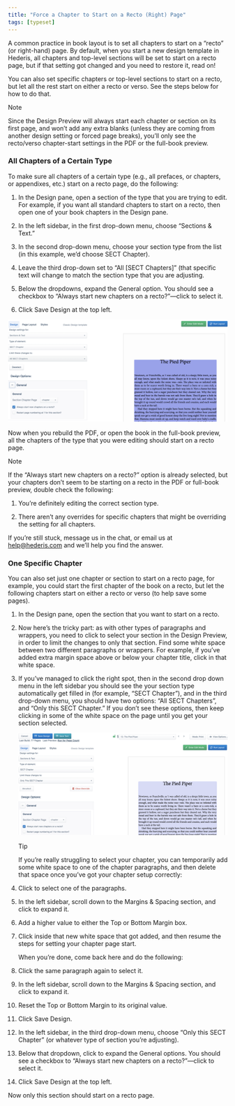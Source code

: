 ```yaml
---
title: "Force a Chapter to Start on a Recto (Right) Page"
tags: [typeset]
---
```

 
<html><body><section data-type="chapter" class="hsecchapter" data-hederis-type="hsecchapter" id="chapter-start-recto" data-pi-attrs="id: chapter-start-recto; data-tags: typeset;" role="doc-chapter" data-tags="typeset" data-author-name=" " data-book-title=" " title="Force a Chapter to Start on a Recto (Right) Page"><p class="hblkp" data-hederis-type="hblkp" id="p4BvnMKmp">A common practice in book layout is to set all chapters to start on a &#8220;recto&#8221; (or right-hand) page. By default, when you start a new design template in Hederis, all chapters and top-level sections will be set to start on a recto page, but if that setting got changed and you need to restore it, read on!</p><p class="hblkp" data-hederis-type="hblkp" id="pxk4FNNZP">You can also set specific chapters or top-level sections to start on a recto, but let all the rest start on either a recto or verso. See the steps below for how to do that.</p><aside class="hwprbox box" data-hederis-type="hwprbox" id="pOjge8fte" data-type="sidebar"><p class="hblktype" data-hederis-type="hblktype" id="pi4FaBp5k">Note</p><p class="hblkp" data-hederis-type="hblkp" id="pItD4Zm07">Since the Design Preview will always start each chapter or section on its first page, and won&#8217;t add any extra blanks (unless they are coming from another design setting or forced page breaks), you&#8217;ll only see the recto/verso chapter-start settings in the PDF or the full-book preview. </p></aside><section class="hwprsubsection" data-hederis-type="hwprsubsection" id="p7315gsNn" data-type="subsection" title="All Chapters of a Certain Type"><h1 data-hederis-type="hblktitle" class="hblktitle" id="piXI68dS5">All Chapters of a Certain Type</h1><p class="hblkp" data-hederis-type="hblkp" id="pOW44AT6K">To make sure all chapters of a certain type (e.g., all prefaces, or chapters, or appendixes, etc.) start on a recto page, do the following:</p><ol class="hwprnumlist" data-hederis-type="hwprnumlist" id="pJ35Znv5P"><li class="hblkoli" data-hederis-type="hblkoli" id="liGuvzIFY9"><p class="hblkoli" data-hederis-type="hblklip" id="ptEK5ynpr">In the Design pane, open a section of the type that you are trying to edit. For example, if you want all standard chapters to start on a recto, then open one of your book chapters in the Design pane.</p></li><li class="hblkoli" data-hederis-type="hblkoli" id="lioKUpn0qh"><p class="hblkoli" data-hederis-type="hblklip" id="pFjhmxaJJ">In the left sidebar, in the first drop-down menu, choose &#8220;Sections &amp; Text.&#8221;</p></li><li class="hblkoli" data-hederis-type="hblkoli" id="li7H06AaCD"><p class="hblkoli" data-hederis-type="hblklip" id="piM6MWMAx">In the second drop-down menu, choose your section type from the list (in this example, we&#8217;d choose SECT Chapter).</p></li><li class="hblkoli" data-hederis-type="hblkoli" id="lish4iacT8"><p class="hblkoli" data-hederis-type="hblklip" id="pkkkcBBR0">Leave the third drop-down set to &#8220;All [SECT Chapters]&#8221; (that specific text will change to match the section type that you are adjusting.</p></li><li class="hblkoli" data-hederis-type="hblkoli" id="li8rVSmH3k"><p class="hblkoli" data-hederis-type="hblklip" id="pf9lvZvXd">Below the dropdowns, expand the General option. You should see a checkbox to &#8220;Always start new chapters on a recto?&#8221;&#8212;click to select it.</p></li><li class="hblkoli" data-hederis-type="hblkoli" id="lizu4crQxM"><p class="hblkoli" data-hederis-type="hblklip" id="pUNrajTzF">Click Save Design at the top left.</p></li></ol><img data-hederis-type="hblkimg" class="hblkimg" id="p9oqjpezb" src="/images/recto1.png" data-img-src="/images/recto1.png"/><p class="hblkp" data-hederis-type="hblkp" id="pBEFFqgTx">Now when you rebuild the PDF, or open the book in the full-book preview, all the chapters of the type that you were editing should start on a recto page.</p><aside class="hwprbox box" data-hederis-type="hwprbox" id="pW02Gdieq" data-type="sidebar"><p class="hblktype" data-hederis-type="hblktype" id="pW1QLzvL3">Note</p><p class="hblkp" data-hederis-type="hblkp" id="pXHDq12vm">If the &#8220;Always start new chapters on a recto?&#8221; option is already selected, but your chapters don&#8217;t seem to be starting on a recto in the PDF or full-book preview, double check the following:</p><ol class="hwprnumlist" data-hederis-type="hwprnumlist" id="p0zKU8HXi"><li class="hblkoli" data-hederis-type="hblkoli" id="liReIACsEp"><p class="hblkoli" data-hederis-type="hblklip" id="p35vIqVq8">You&#8217;re definitely editing the correct section type.</p></li><li class="hblkoli" data-hederis-type="hblkoli" id="liEXXFAYZ1"><p class="hblkoli" data-hederis-type="hblklip" id="pzsZQadzc">There aren&#8217;t any overrides for specific chapters that might be overriding the setting for all chapters.</p></li></ol><p class="hblkp" data-hederis-type="hblkp" id="pJ8t35ejQ">If you&#8217;re still stuck, message us in the chat, or email us at <a href="mailto:help@hederis.com" data-hederis-type="hspana" id="pWwI55wl6"><span class="Hyperlink" data-hederis-type="hspnspan" id="pu11mXWk0">help@hederis.com</span></a> and we&#8217;ll help you find the answer.</p></aside></section><section class="hwprsubsection" data-hederis-type="hwprsubsection" id="pqIhaXhtn" data-type="subsection" title="One Specific Chapter"><h1 data-hederis-type="hblktitle" class="hblktitle" id="pvijHgmoi">One Specific Chapter</h1><p class="hblkp" data-hederis-type="hblkp" id="px0yPoFT0">You can also set just one chapter or section to start on a recto page, for example, you could start the first chapter of the book on a recto, but let the following chapters start on either a recto or verso (to help save some pages).</p><ol class="hwprnumlist" data-hederis-type="hwprnumlist" id="pvMbPaWc4"><li class="hblkoli" data-hederis-type="hblkoli" id="liRrWhLeCe"><p class="hblkoli" data-hederis-type="hblklip" id="pOR7Kn4yu">In the Design pane, open the section that you want to start on a recto.</p></li><li class="hblkoli" data-hederis-type="hblkoli" id="liFCTGGbMs"><p class="hblkoli" data-hederis-type="hblklip" id="p7RwdXaCz">Now here&#8217;s the tricky part: as with other types of paragraphs and wrappers, you need to click to select your section in the Design Preview, in order to limit the changes to only that section. Find some white space between two different paragraphs or wrappers. For example, if you&#8217;ve added extra margin space above or below your chapter title, click in that white space.</p></li><li class="hblkoli" data-hederis-type="hblkoli" id="liE8QsRKGd"><p class="hblkoli" data-hederis-type="hblklip" id="pLNtUlmKi">If you&#8217;ve managed to click the right spot, then in the second drop down menu in the left sidebar you should see the your section type automatically get filled in (for example, &#8220;SECT Chapter&#8221;), and in the third drop-down menu, you should have two options: &#8220;All SECT Chapters&#8221;, and &#8220;Only this SECT Chapter.&#8221; If you don&#8217;t see these options, then keep clicking in some of the white space on the page until you get your section selected.</p><img data-hederis-type="hblkimg" class="hblkimg" id="pTHorA9Z0" src="/images/recto2.png" data-img-src="/images/recto2.png"/><aside class="hwprbox box" data-hederis-type="hwprbox" id="p2PneUpmr" data-type="sidebar"><p class="hblktype" data-hederis-type="hblktype" id="pO6Mg6jcC">Tip</p><p class="hblkp" data-hederis-type="hblkp" id="pIX6rXVXT">If you&#8217;re really struggling to select your chapter, you can temporarily add some white space to one of the chapter paragraphs, and then delete that space once you&#8217;ve got your chapter setup correctly:</p><li class="hblkoli" data-hederis-type="hblkoli" id="li59IQWv3P"><p class="hblkoli" data-hederis-type="hblklip" id="plxNusJfU">Click to select one of the paragraphs.</p></li><li class="hblkoli" data-hederis-type="hblkoli" id="likFVvxmA0"><p class="hblkoli" data-hederis-type="hblklip" id="pkLERiroH">In the left sidebar, scroll down to the Margins &amp; Spacing section, and click to expand it.</p></li><li class="hblkoli" data-hederis-type="hblkoli" id="liFbYfIXdY"><p class="hblkoli" data-hederis-type="hblklip" id="pkdPZS3PW">Add a higher value to either the Top or Bottom Margin box.</p></li><li class="hblkoli" data-hederis-type="hblkoli" id="liHL9cuwRJ"><p class="hblkoli" data-hederis-type="hblklip" id="pqmxrv95J">Click inside that new white space that got added, and then resume the steps for setting your chapter page start. </p><p class="hblkp" data-hederis-type="hblkp" id="pdOsxbbkD">When you&#8217;re done, come back here and do the following:</p></li><li class="hblkoli" data-hederis-type="hblkoli" id="liOrpmmCPu"><p class="hblkoli" data-hederis-type="hblklip" id="pf07nBxBh">Click the same paragraph again to select it.</p></li><li class="hblkoli" data-hederis-type="hblkoli" id="lihYOoBB9g"><p class="hblkoli" data-hederis-type="hblklip" id="pnM6rpjFv">In the left sidebar, scroll down to the Margins &amp; Spacing section, and click to expand it.</p></li><li class="hblkoli" data-hederis-type="hblkoli" id="lix7tnbnFi"><p class="hblkoli" data-hederis-type="hblklip" id="pUZvcvkKu">Reset the Top or Bottom Margin to its original value.</p></li><li class="hblkoli" data-hederis-type="hblkoli" id="liyUT9rN0o"><p class="hblkoli" data-hederis-type="hblklip" id="pVPXybISV">Click Save Design.</p></li></aside></li><li class="hblkoli" data-hederis-type="hblkoli" id="lid3QQpEUM"><p class="hblkoli" data-hederis-type="hblklip" id="pMwICgL0T">In the left sidebar, in the third drop-down menu, choose &#8220;Only this SECT Chapter&#8221; (or whatever type of section you&#8217;re adjusting).</p></li><li class="hblkoli" data-hederis-type="hblkoli" id="liRrc4QV0u"><p class="hblkoli" data-hederis-type="hblklip" id="pVf39R3cH">Below that dropdown, click to expand the General options. You should see a checkbox to &#8220;Always start new chapters on a recto?&#8221;&#8212;click to select it.</p></li><li class="hblkoli" data-hederis-type="hblkoli" id="liZt1fXnib"><p class="hblkoli" data-hederis-type="hblklip" id="p3jwrSAwO">Click Save Design at the top left.</p></li></ol><p class="hblkp" data-hederis-type="hblkp" id="piDqbS650">Now only this section should start on a recto page.</p></section></section></body></html>
